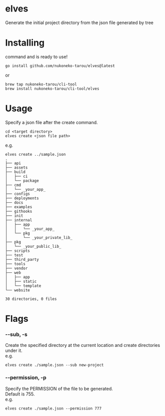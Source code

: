 # elves
Generate the initial project directory from the json file generated by tree

# Installing
command and is ready to use!
```shell
go install github.com/nukoneko-tarou/elves@latest
```
or
```
brew tap nukoneko-tarou/cli-tool
brew install nukoneko-tarou/cli-tool/elves
```

# Usage
Specify a json file after the create command.
```shell
cd <target directory>
elves create <json file path>
```
e.g.
```shell
elves create ../sample.json
.
├── api
├── assets
├── build
│   ├── ci
│   └── package
├── cmd
│   └── _your_app_
├── configs
├── deployments
├── docs
├── examples
├── githooks
├── init
├── internal
│   ├── app
│   │   └── _your_app_
│   └── pkg
│       └── _your_private_lib_
├── pkg
│   └── _your_public_lib_
├── scripts
├── test
├── third_party
├── tools
├── vendor
├── web
│   ├── app
│   ├── static
│   └── template
└── website

30 directories, 0 files
```

# Flags
### --sub, -s
Create the specified directory at the current location and create directories under it.  
e.g.
```shell
elves create ./sample.json --sub new-project
```
### --permission, -p
Specify the PERMISSION of the file to be generated.  
Default is 755.  
e.g.
```shell
elves create ./sample.json --permission 777
```
